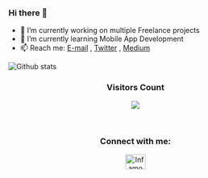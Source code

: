 ### Hi there 👋

- 🔭 I’m currently working on multiple Freelance projects
- 🌱 I’m currently learning Mobile App Development
- 📫 Reach me: 
	[E-mail](mailto://anslembarn@gmail.com) , [Twitter](https://twitter.com/anslemAnsy/) , [Medium](https://medium.com/@anslemAnsy)


![Github stats](https://github-readme-stats.vercel.app/api?username=Anslem27&&show_icons=true&title_color=ffffff&icon_color=bb2acf&text_color=daf7dc&bg_color=151515&count_private=true)

<!--
- 👯 I’m looking to collaborate on ...
- 🤔 I’m looking for help with ...
- 💬 Ask me about ...
- ⚡ Fun fact: ...
-->

### <p align="center"><b align="center">Visitors Count</b>

<p align="center"><img src="https://profile-counter.glitch.me/{Anslem27}/count.svg" align="center"></p> 
<br>
</div>

### <h3 align="center">Connect with me:</h3>

<p align="left">
<p align="center">
<a href="https://www.reddit.com/user/Infamous-Date-355/" target="blank"><img align="center" src="https://raw.githubusercontent.com/rahuldkjain/github-profile-readme-generator/master/src/images/icons/Social/reddit.svg" alt="Infamous-Date-355" height="30" width="40" /></a></p>
</p>
